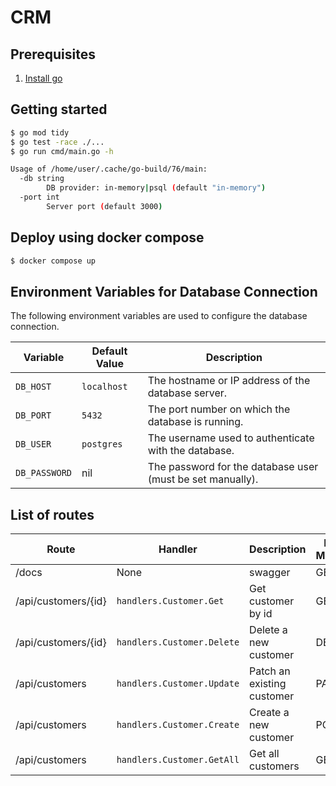# CRM

## Prerequisites

1. [Install go](https://go.dev/doc/install)


## Getting started

```sh
$ go mod tidy
$ go test -race ./...
$ go run cmd/main.go -h

Usage of /home/user/.cache/go-build/76/main:
  -db string
        DB provider: in-memory|psql (default "in-memory")
  -port int
        Server port (default 3000)
```


## Deploy using docker compose
```sh
$ docker compose up
```


 ## Environment Variables for Database Connection

The following environment variables are used to configure the database connection.

| Variable     | Default Value | Description |
|-------------|--------------|-------------|
| `DB_HOST`   | `localhost`  | The hostname or IP address of the database server. |
| `DB_PORT`   | `5432`       | The port number on which the database is running. |
| `DB_USER`   | `postgres`   | The username used to authenticate with the database. |
| `DB_PASSWORD` | nil        | The password for the database user (must be set manually). |

## List of routes

| Route    | Handler | Description | Rest Method |
|----------|---------|-------------|-------------|
| /docs    | None    | swagger     | GET
| /api/customers/{id} | `handlers.Customer.Get` | Get customer by id | GET |
| /api/customers/{id} | `handlers.Customer.Delete` | Delete a new customer | DELETE |
| /api/customers | `handlers.Customer.Update` | Patch an existing customer | PATCH | 
| /api/customers | `handlers.Customer.Create` | Create a new customer | POST |
| /api/customers | `handlers.Customer.GetAll` | Get all customers | GET |
